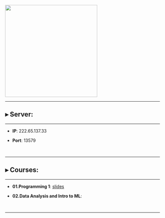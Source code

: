 <p float="left">
<img src="https://www.bioinfo-lab.com/img/road2ocean.jpg" height="300">
</p>

---------------------------------------

## ▸ Server:

---------------------------------------

 * **IP**: 222.65.137.33

 * **Port**: 13579

&nbsp;&nbsp;

---------------------------------------

## ▸ Courses:

---------------------------------------

 *  **01.Programming 1**: [slides](https://github.com/jumphone/BiUH-course/tree/main/c01/slides)

 * **02.Data Analysis and Intro to ML**:

&nbsp;&nbsp;

---------------------------------------



